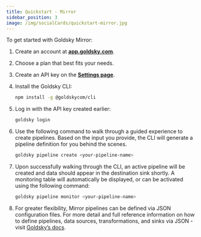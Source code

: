 ```yaml
---
title: Quickstart - Mirror
sidebar_position: 3
image: /img/socialCards/quickstart-mirror.jpg
---
```


To get started with Goldsky Mirror:

1. Create an account at **[app.goldsky.com](https://app.goldsky.com/)**.
2. Choose a plan that best fits your needs.
3. Create an API key on the **[Settings page](https://app.goldsky.com/dashboard/settings)**.
4. Install the Goldsky CLI:

   ```bash
   npm install -g @goldskycom/cli
   ```

5. Log in with the API key created earlier:

   ```bash
   goldsky login
   ```

6. Use the following command to walk through a guided experience to create pipelines. Based on the input you provide, the CLI will generate a pipeline definition for you behind the scenes.

   ```bash
   goldsky pipeline create <your-pipeline-name>
   ```

7. Upon successfully walking through the CLI, an active pipeline will be created and data should appear in the destination sink shortly. A monitoring table will automatically be displayed, or can be activated using the following command:

   ```bash
   goldsky pipeline monitor <your-pipeline-name>
   ```

8. For greater flexibility, Mirror pipelines can be defined via JSON configuration files. For more detail and full reference information on how to define pipelines, data sources, transformations, and sinks via JSON - visit [Goldsky’s docs](https://docs.goldsky.com/mirror/references/pipeline-configuration).

